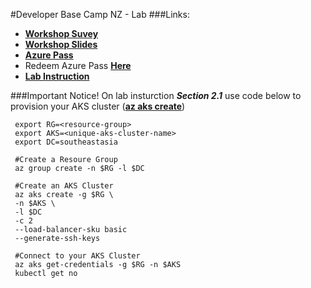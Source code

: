 #Developer Base Camp NZ - Lab
###Links:
- **[Workshop Suvey](https://www.microsoftevents.com/profile/7831668)**
- **[Workshop Slides](https://wviriyablob.blob.core.windows.net/devcamp/DevCampSlides.zip)**
- **[Azure Pass](https://1drv.ms/x/s!AsHLBSbUO0UojYlw0TWxc7Kgi8OYvA?e=yFQs5O)**
- Redeem Azure Pass **[Here](https://www.microsoftazurepass.com/)**
- **[Lab Instruction](https://aksworkshop.io)**

###Important Notice!
On lab insturction ***Section 2.1*** use code below to provision your AKS cluster (**[az aks create](https://docs.microsoft.com/en-us/cli/azure/aks?view=azure-cli-latest#az-aks-create)**)

     export RG=<resource-group>
     export AKS=<unique-aks-cluster-name>
     export DC=southeastasia
     
     #Create a Resoure Group
     az group create -n $RG -l $DC

     #Create an AKS Cluster
     az aks create -g $RG \
     -n $AKS \
     -l $DC
     -c 2
     --load-balancer-sku basic 
     --generate-ssh-keys

     #Connect to your AKS Cluster
     az aks get-credentials -g $RG -n $AKS
     kubectl get no

 
